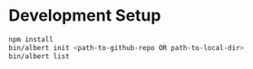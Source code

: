 
# Development Setup

``` bash
npm install
bin/albert init <path-to-github-repo OR path-to-local-dir>
bin/albert list
```
